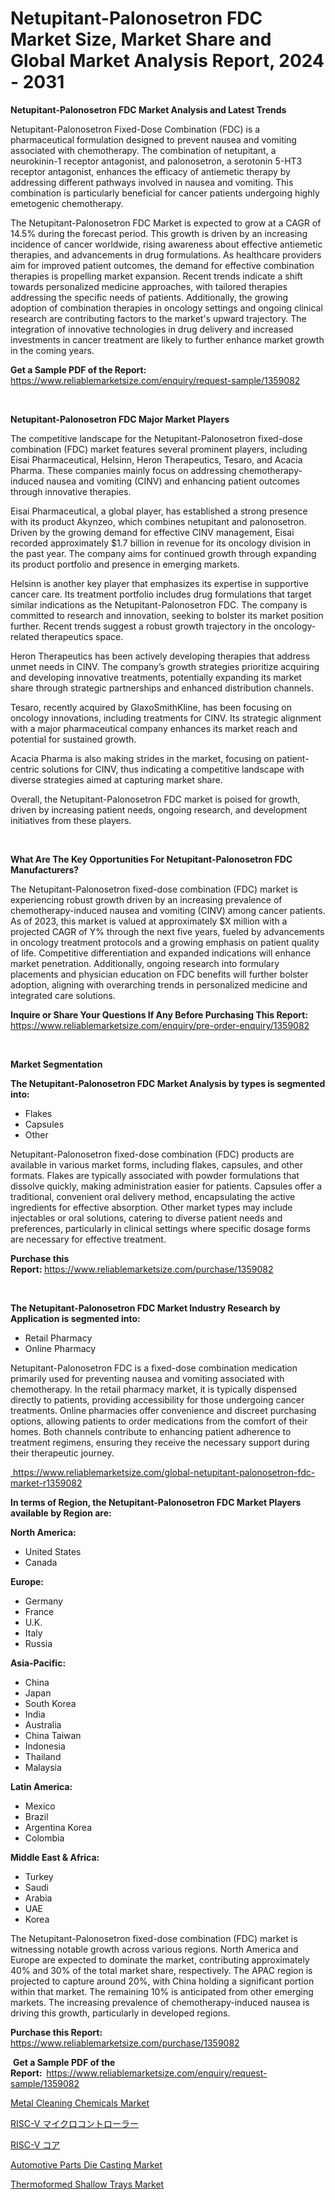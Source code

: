 <p><h1>Netupitant-Palonosetron FDC Market Size, Market Share and Global Market Analysis Report, 2024 - 2031</h1></p><p><strong>Netupitant-Palonosetron FDC Market Analysis and Latest Trends</strong></p>
<p><p>Netupitant-Palonosetron Fixed-Dose Combination (FDC) is a pharmaceutical formulation designed to prevent nausea and vomiting associated with chemotherapy. The combination of netupitant, a neurokinin-1 receptor antagonist, and palonosetron, a serotonin 5-HT3 receptor antagonist, enhances the efficacy of antiemetic therapy by addressing different pathways involved in nausea and vomiting. This combination is particularly beneficial for cancer patients undergoing highly emetogenic chemotherapy.</p><p>The Netupitant-Palonosetron FDC Market is expected to grow at a CAGR of 14.5% during the forecast period. This growth is driven by an increasing incidence of cancer worldwide, rising awareness about effective antiemetic therapies, and advancements in drug formulations. As healthcare providers aim for improved patient outcomes, the demand for effective combination therapies is propelling market expansion. Recent trends indicate a shift towards personalized medicine approaches, with tailored therapies addressing the specific needs of patients. Additionally, the growing adoption of combination therapies in oncology settings and ongoing clinical research are contributing factors to the market's upward trajectory. The integration of innovative technologies in drug delivery and increased investments in cancer treatment are likely to further enhance market growth in the coming years.</p></p>
<p><strong>Get a Sample PDF of the Report:&nbsp;</strong> <a href="https://www.reliablemarketsize.com/enquiry/request-sample/1359082">https://www.reliablemarketsize.com/enquiry/request-sample/1359082</a></p>
<p>&nbsp;</p>
<p><strong>Netupitant-Palonosetron FDC Major Market Players</strong></p>
<p><p>The competitive landscape for the Netupitant-Palonosetron fixed-dose combination (FDC) market features several prominent players, including Eisai Pharmaceutical, Helsinn, Heron Therapeutics, Tesaro, and Acacia Pharma. These companies mainly focus on addressing chemotherapy-induced nausea and vomiting (CINV) and enhancing patient outcomes through innovative therapies.</p><p>Eisai Pharmaceutical, a global player, has established a strong presence with its product Akynzeo, which combines netupitant and palonosetron. Driven by the growing demand for effective CINV management, Eisai recorded approximately $1.7 billion in revenue for its oncology division in the past year. The company aims for continued growth through expanding its product portfolio and presence in emerging markets.</p><p>Helsinn is another key player that emphasizes its expertise in supportive cancer care. Its treatment portfolio includes drug formulations that target similar indications as the Netupitant-Palonosetron FDC. The company is committed to research and innovation, seeking to bolster its market position further. Recent trends suggest a robust growth trajectory in the oncology-related therapeutics space.</p><p>Heron Therapeutics has been actively developing therapies that address unmet needs in CINV. The company’s growth strategies prioritize acquiring and developing innovative treatments, potentially expanding its market share through strategic partnerships and enhanced distribution channels.</p><p>Tesaro, recently acquired by GlaxoSmithKline, has been focusing on oncology innovations, including treatments for CINV. Its strategic alignment with a major pharmaceutical company enhances its market reach and potential for sustained growth.</p><p>Acacia Pharma is also making strides in the market, focusing on patient-centric solutions for CINV, thus indicating a competitive landscape with diverse strategies aimed at capturing market share.</p><p>Overall, the Netupitant-Palonosetron FDC market is poised for growth, driven by increasing patient needs, ongoing research, and development initiatives from these players.</p></p>
<p>&nbsp;</p>
<p><strong>What Are The Key Opportunities For Netupitant-Palonosetron FDC Manufacturers?</strong></p>
<p><p>The Netupitant-Palonosetron fixed-dose combination (FDC) market is experiencing robust growth driven by an increasing prevalence of chemotherapy-induced nausea and vomiting (CINV) among cancer patients. As of 2023, this market is valued at approximately $X million with a projected CAGR of Y% through the next five years, fueled by advancements in oncology treatment protocols and a growing emphasis on patient quality of life. Competitive differentiation and expanded indications will enhance market penetration. Additionally, ongoing research into formulary placements and physician education on FDC benefits will further bolster adoption, aligning with overarching trends in personalized medicine and integrated care solutions.</p></p>
<p><strong>Inquire or Share Your Questions If Any Before Purchasing This Report:</strong> <a href="https://www.reliablemarketsize.com/enquiry/pre-order-enquiry/1359082">https://www.reliablemarketsize.com/enquiry/pre-order-enquiry/1359082</a></p>
<p>&nbsp;</p>
<p><strong>Market Segmentation</strong></p>
<p><strong>The Netupitant-Palonosetron FDC Market Analysis by types is segmented into:</strong></p>
<p><ul><li>Flakes</li><li>Capsules</li><li>Other</li></ul></p>
<p><p>Netupitant-Palonosetron fixed-dose combination (FDC) products are available in various market forms, including flakes, capsules, and other formats. Flakes are typically associated with powder formulations that dissolve quickly, making administration easier for patients. Capsules offer a traditional, convenient oral delivery method, encapsulating the active ingredients for effective absorption. Other market types may include injectables or oral solutions, catering to diverse patient needs and preferences, particularly in clinical settings where specific dosage forms are necessary for effective treatment.</p></p>
<p><strong>Purchase this Report:&nbsp;</strong><a href="https://www.reliablemarketsize.com/purchase/1359082">https://www.reliablemarketsize.com/purchase/1359082</a></p>
<p>&nbsp;</p>
<p><strong>The Netupitant-Palonosetron FDC Market Industry Research by Application is segmented into:</strong></p>
<p><ul><li>Retail Pharmacy</li><li>Online Pharmacy</li></ul></p>
<p><p>Netupitant-Palonosetron FDC is a fixed-dose combination medication primarily used for preventing nausea and vomiting associated with chemotherapy. In the retail pharmacy market, it is typically dispensed directly to patients, providing accessibility for those undergoing cancer treatments. Online pharmacies offer convenience and discreet purchasing options, allowing patients to order medications from the comfort of their homes. Both channels contribute to enhancing patient adherence to treatment regimens, ensuring they receive the necessary support during their therapeutic journey.</p></p>
<p><a href="https://www.reliablemarketsize.com/global-netupitant-palonosetron-fdc-market-r1359082">&nbsp;https://www.reliablemarketsize.com/global-netupitant-palonosetron-fdc-market-r1359082</a></p>
<p><strong>In terms of Region, the Netupitant-Palonosetron FDC Market Players available by Region are:</strong></p>
<p>
    <p> <strong> North America: </strong>
        <ul>
            <li>United States</li>
            <li>Canada</li>
        </ul>
        </p> 
    <p> <strong> Europe: </strong>
        <ul>
            <li>Germany</li>
            <li>France</li>
            <li>U.K.</li>
            <li>Italy</li>
            <li>Russia</li>
        </ul>
        </p> 
    <p> <strong> Asia-Pacific: </strong>
        <ul>
            <li>China</li>
            <li>Japan</li>
            <li>South Korea</li>
            <li>India</li>
            <li>Australia</li>
            <li>China Taiwan</li>
            <li>Indonesia</li>
            <li>Thailand</li>
            <li>Malaysia</li>
        </ul>
        </p> 
    <p> <strong> Latin America: </strong>
        <ul>
            <li>Mexico</li>
            <li>Brazil</li>
            <li>Argentina Korea</li>
            <li>Colombia</li>
        </ul>
        </p> 
    <p> <strong> Middle East & Africa: </strong>
        <ul>
            <li>Turkey</li>
            <li>Saudi</li>
            <li>Arabia</li>
            <li>UAE</li>
            <li>Korea</li>
        </ul>
    </p>
    </p>
<p><p>The Netupitant-Palonosetron fixed-dose combination (FDC) market is witnessing notable growth across various regions. North America and Europe are expected to dominate the market, contributing approximately 40% and 30% of the total market share, respectively. The APAC region is projected to capture around 20%, with China holding a significant portion within that market. The remaining 10% is anticipated from other emerging markets. The increasing prevalence of chemotherapy-induced nausea is driving this growth, particularly in developed regions.</p></p>
<p><strong>Purchase this Report: </strong><a href="https://www.reliablemarketsize.com/purchase/1359082">https://www.reliablemarketsize.com/purchase/1359082</a></p>
<p>&nbsp;<strong>Get a Sample PDF of the Report:&nbsp;&nbsp;</strong><a href="https://www.reliablemarketsize.com/enquiry/request-sample/1359082">https://www.reliablemarketsize.com/enquiry/request-sample/1359082</a></p>
<p><strong></strong></p>
<p><p><a href="https://issuu.com/reportprime-2/docs/metal-cleaning-chemicals-market-siz_22da3029b08918">Metal Cleaning Chemicals Market</a></p><p><a href="https://medium.com/@mares423/risc-v-microcontrollers-market-%E3%81%AE%E3%82%B0%E3%83%AD%E3%83%BC%E3%83%90%E3%83%AB%E5%B8%82%E5%A0%B4%E6%A6%82%E8%A6%81%E3%81%AF-%E4%B8%96%E7%95%8C%E3%81%8A%E3%82%88%E3%81%B3%E4%B8%BB%E8%A6%81%E5%B8%82%E5%A0%B4%E3%81%AB%E3%81%8A%E3%81%91%E3%82%8B%E6%A5%AD%E7%95%8C%E3%81%AB%E5%BD%B1%E9%9F%BF%E3%82%92%E4%B8%8E%E3%81%88%E3%82%8B%E4%B8%BB%E8%A6%81%E3%81%AA%E3%83%88%E3%83%AC%E3%83%B3%E3%83%89%E3%81%AB%E3%81%A4%E3%81%84%E3%81%A6-%E7%8B%AC%E8%87%AA%E3%81%AE%E8%A6%96%E7%82%B9%E3%82%92%E6%8F%90%E4%BE%9B%E3%81%97%E3%81%BE%E3%81%99-a4358f0ac836">RISC-V マイクロコントローラー</a></p><p><a href="https://medium.com/@mares423/risc-v-cores-market-%E3%81%AE%E3%82%B0%E3%83%AD%E3%83%BC%E3%83%90%E3%83%AB%E5%B8%82%E5%A0%B4%E6%A6%82%E8%A6%81%E3%81%AF-%E4%B8%96%E7%95%8C%E3%81%8A%E3%82%88%E3%81%B3%E4%B8%BB%E8%A6%81%E5%B8%82%E5%A0%B4%E3%81%AB%E3%81%8A%E3%81%91%E3%82%8B%E6%A5%AD%E7%95%8C%E3%81%AB%E5%BD%B1%E9%9F%BF%E3%82%92%E4%B8%8E%E3%81%88%E3%82%8B%E4%B8%BB%E8%A6%81%E3%81%AA%E3%83%88%E3%83%AC%E3%83%B3%E3%83%89%E3%81%AB%E3%81%A4%E3%81%84%E3%81%A6-%E7%8B%AC%E8%87%AA%E3%81%AE%E8%A6%96%E7%82%B9%E3%82%92%E6%8F%90%E4%BE%9B%E3%81%97%E3%81%BE%E3%81%99-fa21a8b83cba">RISC-V コア</a></p><p><a href="https://www.linkedin.com/pulse/automotive-parts-die-casting-market-size-growing-cagr-77-hfsye?trackingId=Mm5vwakGTqutV8Gd4ro4gg%3D%3D">Automotive Parts Die Casting Market</a></p><p><a href="https://www.linkedin.com/pulse/what-driving-global-thermoformed-shallow-trays-market-dive-gc0ue?trackingId=fsUha1nLTd2OYmIbZD0Xgg%3D%3D">Thermoformed Shallow Trays Market</a></p></p>